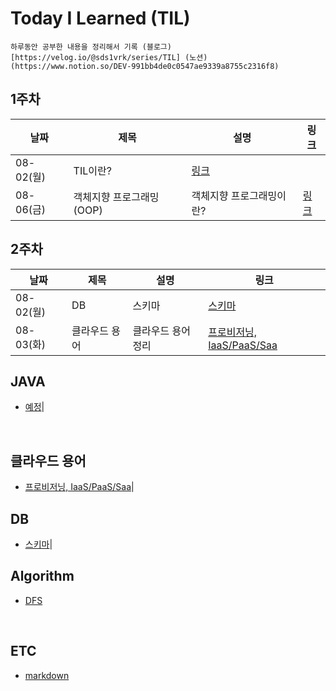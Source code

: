 # Today I Learned (TIL)
    하루동안 공부한 내용을 정리해서 기록 (블로그)[https://velog.io/@sds1vrk/series/TIL] (노션)(https://www.notion.so/DEV-991bb4de0c0547ae9339a8755c2316f8)

## 1주차
|날짜|제목|설명|링크|
|---|---|---|---|
|08-02(월)|TIL이란?|[링크]()|
|08-06(금)|객체지향 프로그래밍(OOP)|객체지향 프로그래밍이란?|[링크]()|

## 2주차
|날짜|제목|설명|링크|
|---|---|---|---|
|08-02(월)|DB|스키마|[스키마](https://velog.io/@sds1vrk/TIL-DB-0810)|
|08-03(화)|클라우드 용어|클라우드 용어정리|[프로비저닝, IaaS/PaaS/Saa](https://velog.io/@sds1vrk/TIL-DB-0810-to7zvso7)|


## JAVA
+ [예정](예정)|
<br>

## 클라우드 용어
+ [프로비저닝, IaaS/PaaS/Saa](https://velog.io/@sds1vrk/TIL-DB-0810-to7zvso7)|

## DB
+ [스키마](https://velog.io/@sds1vrk/TIL-DB-0810)|


## Algorithm
+ [DFS](./Algorithm/DFS.md)
<br>

## ETC
* [markdown](./ETC/markdown.md)